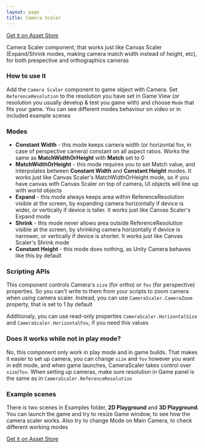 ```yaml
---
layout: page
title: Camera Scaler
---
```


[Get it on Asset Store]()

Camera Scaler component, that works just like Canvas Scaler (Expand/Shrink modes, making camera match width instead of height, etc), for both prespective and orthographics cameras

### How to use it

Add the `Camera Scaler` component to game object with Camera. Set `ReferenceResolution` to the resolution you have set in Game View (or resolution you usually develop & test you game with) and choose `Mode` that fits your game. You can see different modes behaviour on video or in included example scenes

### Modes
* **Constant Width** - this mode keeps camera width (or horizontal fov, in case of perspective camera) constant on all aspect ratios. Works the same as **MatchWidthOrHeight** with **Match** set to 0
* **MatchWidthOrHeight** - this mode requires you to set Match value, and interpolates between **Constant Width** and **Constant Height** modes. It works just like Canvas Scaler's MatchWidthOrHeight mode, so if you have canvas with Canvas Scaler on top of camera, UI objects will line up with world objects
* **Expand** - this mode always keeps area within ReferenceResolution visible at the screen, by expanding camera horizontally if device is wider, or vertically if device is taller. It works just like Canvas Scaler's Expand mode
* **Shrink** - this mode never allows area outside ReferenceResolution visible at the screen, by shrinking camera horizontally if device is narrower, or vertically if device is shorter. It works just like Canvas Scaler's Shrink mode
* **Constant Height** - this mode does nothing, as Unity Camera behaves like this by default

### Scripting APIs

This component controls Camera's `size` (for ortho) or `fov` (for perspective) properties. So you can't write to them from your scripts to zoom camera when using camera scaler. Instead, you can use `CameraScaler.CameraZoom` property, that is set to 1 by default

Additionaly, you can use read-only properties `CameraScaler.HorizontalSize` and `CameraScaler.HorizontalFov`, if you need this values

### Does it works while not in play mode?

No, this component only work in play mode and in game builds. That makes it easier to set up camera, you can change `size` and `fov` however you want in edit mode, and when game launches, CameraScaler takes control over `size`/`fov`. When setting up cameras, make sure resolution in Game panel is the same as in `CameraScaler.ReferenceResolution`

### Example scenes

There is two scenes in Examples folder, **2D Playground** and **3D Playground**. You can launch the game and try to resize Game window, to see how the camera scaler works. Also try to change Mode on Main Camera, to check different working modes

[Get it on Asset Store]()